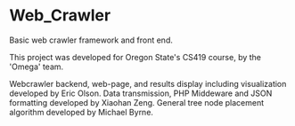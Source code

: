 # Web_Crawler
Basic web crawler framework and front end.

This project was developed for Oregon State's CS419 course, by the 'Omega' team.

Webcrawler backend, web-page, and results display including visualization developed by Eric Olson.
Data transmission, PHP Middeware and JSON formatting developed by Xiaohan Zeng.
General tree node placement algorithm developed by Michael Byrne.
